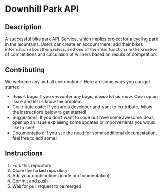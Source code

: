 
# Downhill Park API

## Description
A successful bike park API. Service, which implies project for a cycling park in the mountains. Users can create an account there, add their bikes, information about themselves, and one of the main functions is the creation of competitions and calculation of winners based on results of competition.


## Contributing
We welcome any and all contributions! Here are some ways you can get started:

- Report bugs: If you encounter any bugs, please let us know. Open up an issue and let us know the problem.
- Contribute code: If you are a developer and want to contribute, follow the instructions below to get started!
- Suggestions: If you don't want to code but have some awesome ideas, open up an issue explaining some updates or imporvements you would like to see!
- Documentation: If you see the need for some additional documentation, feel free to add some!
## Instructions

1. Fork this repository
2. Clone the forked repository
3. Add your contributions (code or documentation)
4. Commit and push
5. Wait for pull request to be merged

